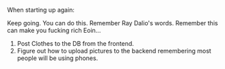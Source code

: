 When starting up again:

Keep going. You can do this. 
Remember Ray Dalio's words. 
Remember this can make you fucking rich Eoin... 

1) Post Clothes to the DB from the frontend.
2) Figure out how to upload pictures to the backend remembering most people will be using phones. 